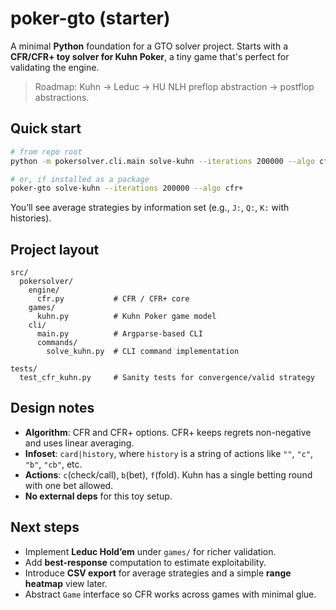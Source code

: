 # poker-gto (starter)

A minimal **Python** foundation for a GTO solver project. Starts with a 
**CFR/CFR+ toy solver for Kuhn Poker**, a tiny game that's perfect for validating the engine. 

> Roadmap: Kuhn → Leduc → HU NLH preflop abstraction → postflop abstractions.

## Quick start

```bash
# from repo root
python -m pokersolver.cli.main solve-kuhn --iterations 200000 --algo cfr+

# or, if installed as a package
poker-gto solve-kuhn --iterations 200000 --algo cfr+
```

You’ll see average strategies by information set (e.g., `J:`, `Q:`, `K:` with histories).

## Project layout
```
src/
  pokersolver/
    engine/
      cfr.py           # CFR / CFR+ core
    games/
      kuhn.py          # Kuhn Poker game model
    cli/
      main.py          # Argparse-based CLI
      commands/
        solve_kuhn.py  # CLI command implementation

tests/
  test_cfr_kuhn.py     # Sanity tests for convergence/valid strategy
```

## Design notes
- **Algorithm**: CFR and CFR+ options. CFR+ keeps regrets non-negative and uses linear averaging.
- **Infoset**: `card|history`, where `history` is a string of actions like `""`, `"c"`, `"b"`, `"cb"`, etc.
- **Actions**: `c`(check/call), `b`(bet), `f`(fold). Kuhn has a single betting round with one bet allowed.
- **No external deps** for this toy setup.

## Next steps
- Implement **Leduc Hold’em** under `games/` for richer validation.
- Add **best-response** computation to estimate exploitability.
- Introduce **CSV export** for average strategies and a simple **range heatmap** view later.
- Abstract `Game` interface so CFR works across games with minimal glue.
```
